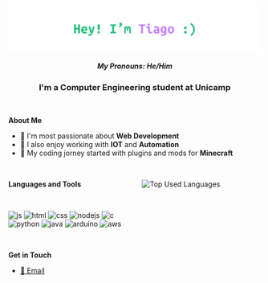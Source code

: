 ![Header](Header.png)

##### <div align="center">My Pronouns: *He/Him*</div>

### <div align="center">I'm a Computer Engineering student at Unicamp</div>

<br/>

**About Me**
- 💚 I'm most passionate about **Web Development**
- 💜 I also enjoy working with **IOT** and **Automation**
- 🌳 My coding jorney started with plugins and mods for **Minecraft**

<br/>

<div style="width: 45%; display: inline-block; vertical-align: top;">

**Languages and Tools**

<br/>
<p>
<img height="40" alt="js" src="https://cdn.jsdelivr.net/gh/devicons/devicon/icons/javascript/javascript-original.svg"> 
<img height="40" alt="html" src="https://cdn.jsdelivr.net/gh/devicons/devicon/icons/html5/html5-original.svg">
<img height="40" alt="css" src="https://cdn.jsdelivr.net/gh/devicons/devicon/icons/css3/css3-original.svg">  
<img height="40" alt="nodejs" src="https://cdn.jsdelivr.net/gh/devicons/devicon/icons/nodejs/nodejs-original.svg">
<img height="40" alt="c" src="https://cdn.jsdelivr.net/gh/devicons/devicon/icons/c/c-original.svg">
<img height="40" alt="python" src="https://cdn.jsdelivr.net/gh/devicons/devicon/icons/python/python-original.svg">
<img height="40" alt="java" src="https://cdn.jsdelivr.net/gh/devicons/devicon/icons/java/java-original.svg">
<img height="40" alt="arduino" src="https://cdn.jsdelivr.net/gh/devicons/devicon/icons/arduino/arduino-original.svg">
<img height="40" alt="aws" src="https://cdn.jsdelivr.net/gh/devicons/devicon/icons/amazonwebservices/amazonwebservices-original.svg">
</p>

<br/>

**Get in Touch**
 - [📧 Email](mailto:t215386@dac.unicamp.br)

</div>

<div style="display: inline-block; width: 45%;">
<p align="center">
  <img alt="Top Used Languages" src="https://github-readme-stats.vercel.app/api/top-langs/?username=tgodoib&langs_count=6&title_color=C67FFF&bg_color=ffffff00&text_color=22BF7B&hide_border=true"/>
</p>
</div>


